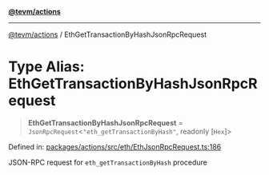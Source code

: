 [**@tevm/actions**](../README.md)

***

[@tevm/actions](../globals.md) / EthGetTransactionByHashJsonRpcRequest

# Type Alias: EthGetTransactionByHashJsonRpcRequest

> **EthGetTransactionByHashJsonRpcRequest** = `JsonRpcRequest`\<`"eth_getTransactionByHash"`, readonly \[`Hex`\]\>

Defined in: [packages/actions/src/eth/EthJsonRpcRequest.ts:186](https://github.com/evmts/tevm-monorepo/blob/main/packages/actions/src/eth/EthJsonRpcRequest.ts#L186)

JSON-RPC request for `eth_getTransactionByHash` procedure
